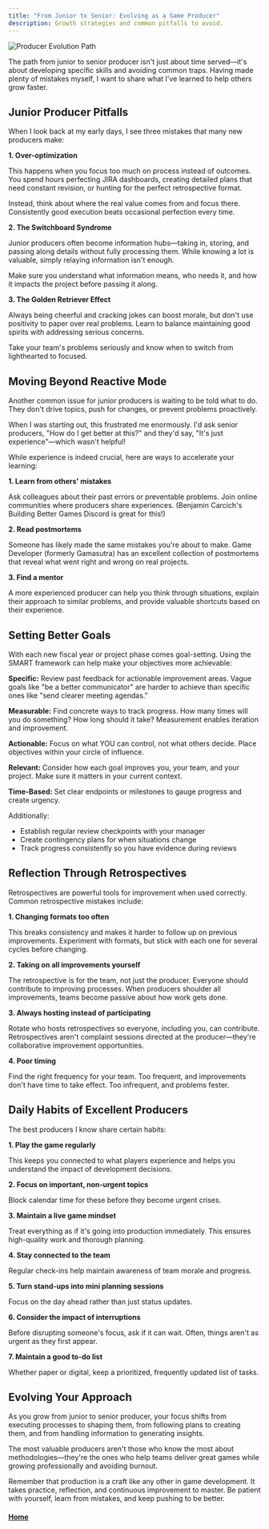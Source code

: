 ```yaml
---
title: "From Junior to Senior: Evolving as a Game Producer"
description: Growth strategies and common pitfalls to avoid.
---
```


![Producer Evolution Path](https://img.freepik.com/free-vector/hand-drawn-career-progression-concept_23-2149164015.jpg)

The path from junior to senior producer isn't just about time served—it's about developing specific skills and avoiding common traps. Having made plenty of mistakes myself, I want to share what I've learned to help others grow faster.

## Junior Producer Pitfalls

When I look back at my early days, I see three mistakes that many new producers make:

**1. Over-optimization**

This happens when you focus too much on process instead of outcomes. You spend hours perfecting JIRA dashboards, creating detailed plans that need constant revision, or hunting for the perfect retrospective format.

Instead, think about where the real value comes from and focus there. Consistently good execution beats occasional perfection every time.

**2. The Switchboard Syndrome**

Junior producers often become information hubs—taking in, storing, and passing along details without fully processing them. While knowing a lot is valuable, simply relaying information isn't enough.

Make sure you understand what information means, who needs it, and how it impacts the project before passing it along.

**3. The Golden Retriever Effect**

Always being cheerful and cracking jokes can boost morale, but don't use positivity to paper over real problems. Learn to balance maintaining good spirits with addressing serious concerns.

Take your team's problems seriously and know when to switch from lighthearted to focused.

## Moving Beyond Reactive Mode

Another common issue for junior producers is waiting to be told what to do. They don't drive topics, push for changes, or prevent problems proactively.

When I was starting out, this frustrated me enormously. I'd ask senior producers, "How do I get better at this?" and they'd say, "It's just experience"—which wasn't helpful!

While experience is indeed crucial, here are ways to accelerate your learning:

**1. Learn from others' mistakes**

Ask colleagues about their past errors or preventable problems. Join online communities where producers share experiences. (Benjamin Carcich's Building Better Games Discord is great for this!)

**2. Read postmortems**

Someone has likely made the same mistakes you're about to make. Game Developer (formerly Gamasutra) has an excellent collection of postmortems that reveal what went right and wrong on real projects.

**3. Find a mentor**

A more experienced producer can help you think through situations, explain their approach to similar problems, and provide valuable shortcuts based on their experience.

## Setting Better Goals

With each new fiscal year or project phase comes goal-setting. Using the SMART framework can help make your objectives more achievable:

**Specific:** Review past feedback for actionable improvement areas. Vague goals like "be a better communicator" are harder to achieve than specific ones like "send clearer meeting agendas."

**Measurable:** Find concrete ways to track progress. How many times will you do something? How long should it take? Measurement enables iteration and improvement.

**Actionable:** Focus on what YOU can control, not what others decide. Place objectives within your circle of influence.

**Relevant:** Consider how each goal improves you, your team, and your project. Make sure it matters in your current context.

**Time-Based:** Set clear endpoints or milestones to gauge progress and create urgency.

Additionally:
- Establish regular review checkpoints with your manager
- Create contingency plans for when situations change
- Track progress consistently so you have evidence during reviews

## Reflection Through Retrospectives

Retrospectives are powerful tools for improvement when used correctly. Common retrospective mistakes include:

**1. Changing formats too often**

This breaks consistency and makes it harder to follow up on previous improvements. Experiment with formats, but stick with each one for several cycles before changing.

**2. Taking on all improvements yourself**

The retrospective is for the team, not just the producer. Everyone should contribute to improving processes. When producers shoulder all improvements, teams become passive about how work gets done.

**3. Always hosting instead of participating**

Rotate who hosts retrospectives so everyone, including you, can contribute. Retrospectives aren't complaint sessions directed at the producer—they're collaborative improvement opportunities.

**4. Poor timing**

Find the right frequency for your team. Too frequent, and improvements don't have time to take effect. Too infrequent, and problems fester.

## Daily Habits of Excellent Producers

The best producers I know share certain habits:

**1. Play the game regularly**

This keeps you connected to what players experience and helps you understand the impact of development decisions.

**2. Focus on important, non-urgent topics**

Block calendar time for these before they become urgent crises.

**3. Maintain a live game mindset**

Treat everything as if it's going into production immediately. This ensures high-quality work and thorough planning.

**4. Stay connected to the team**

Regular check-ins help maintain awareness of team morale and progress.

**5. Turn stand-ups into mini planning sessions**

Focus on the day ahead rather than just status updates.

**6. Consider the impact of interruptions**

Before disrupting someone's focus, ask if it can wait. Often, things aren't as urgent as they first appear.

**7. Maintain a good to-do list**

Whether paper or digital, keep a prioritized, frequently updated list of tasks.

## Evolving Your Approach

As you grow from junior to senior producer, your focus shifts from executing processes to shaping them, from following plans to creating them, and from handling information to generating insights.

The most valuable producers aren't those who know the most about methodologies—they're the ones who help teams deliver great games while growing professionally and avoiding burnout.

Remember that production is a craft like any other in game development. It takes practice, reflection, and continuous improvement to master. Be patient with yourself, learn from mistakes, and keep pushing to be better.

#### [Home](./README.md) 
